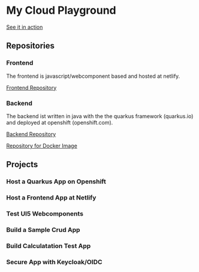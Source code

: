 # My Cloud Playground

[See it in action](https://mam-23701.netlify.com)

## Repositories

### Frontend
The frontend is javascript/webcomponent based and hosted at netlify.

[Frontend Repository](https://github.com/moewes/netlify)

### Backend

The backend ist written in java with the the quarkus framework (quarkus.io) and deployed at openshift (openshift.com).

[Backend Repository](https://github.com/moewes/netlify-backend)

[Repository for Docker Image](https://github.com/moewes/netlify-docker)

## Projects

### Host a Quarkus App on Openshift

### Host a Frontend App at Netlify

### Test UI5 Webcomponents

### Build a Sample Crud App

### Build Calculatation Test App

### Secure App with Keycloak/OIDC



